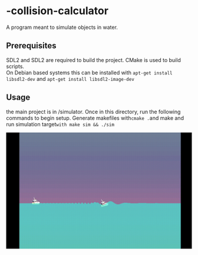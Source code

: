 # -collision-calculator
A program meant to simulate objects in water.

## Prerequisites
SDL2 and SDL2 are required to build the project. CMake is used to build scripts.\
On Debian based systems this can be installed with 
`apt-get install libsdl2-dev` and `apt-get install libsdl2-image-dev`

## Usage
the main project is in /simulator. Once in this directory, run the following
commands to begin setup.
Generate makefiles with`cmake .`and make and run simulation target`with make sim && ./sim`

![](vid.gif)
